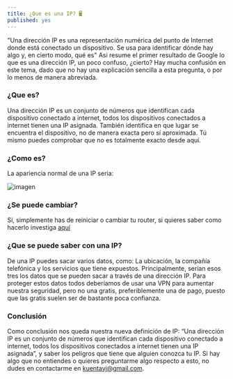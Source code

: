 ```yaml
---
title: ¿Que es una IP? 🖥️
published: yes
---
```


"Una dirección IP es una representación numérica del punto de Internet donde está conectado un dispositivo. Se usa para identificar dónde hay algo y, en cierto modo, qué es" Asi resume el primer resultado de Google lo que es una dirección IP, un poco confuso, ¿cierto? Hay mucha confusión en este tema, dado que no hay una explicación sencilla a esta pregunta, o por lo menos de manera abreviada.

### ¿Que es?

Una dirección IP es un conjunto de números que identifican cada dispositivo conectado a internet, todos los dispositivos conectados a internet tienen una IP asignada. También identifica en que lugar se encuentra el dispositivo, no de manera exacta pero sí aproximada. Tú mismo puedes comprobar que no es totalmente exacto desde aquí.

### ¿Como es?

La apariencia normal de una IP seria: 

![imagen](https://external-content.duckduckgo.com/iu/?u=https%3A%2F%2Fwww.codeproject.com%2FKB%2Fgoogle-cloud%2F1267882%2Fgoogle-my-ip.jpg&f=1&nofb=1&ipt=8b10338451d2c73aeb5a2141a02ef999c6f826c2a539823166498c235750a2ad&ipo=images)

### ¿Se puede cambiar?

Sí, simplemente has de reiniciar o cambiar tu router, si quieres saber como hacerlo investiga [aquí](https://es.wikihow.com/cambiar-la-IP-de-mi-PC)

### ¿Que se puede saber con una IP?

De una IP puedes sacar varios datos, como: La ubicación, la compañía telefónica y los servicios que tiene expuestos. Principalmente, serían esos tres los datos que se pueden sacar a través de una dirección IP. Para proteger estos datos todos deberíamos de usar una VPN para aumentar nuestra seguridad, pero no una gratis, preferiblemente una de pago, puesto que las gratis suelen ser de bastante poca confianza.

### Conclusión

Como conclusión nos queda nuestra nueva definición de IP: “Una dirección IP es un conjunto de números que identifican cada dispositivo conectado a internet, todos los dispositivos conectados a internet tienen una IP asignada”, y saber los peligros que tiene que alguien conozca tu IP. Si hay algo que no entiendes o quieres preguntarme algo respecto a esto, no dudes en contactarme en kuentavj@gmail.com.
